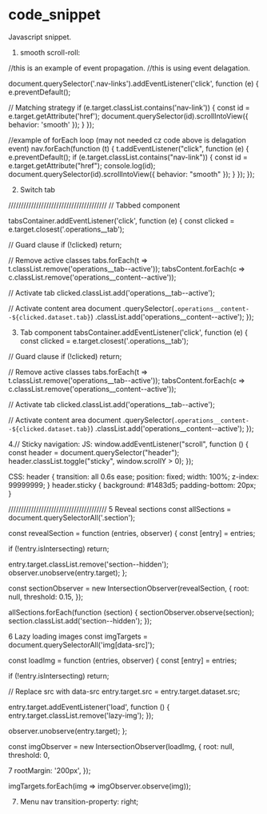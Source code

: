 # code_snippet

Javascript snippet.

1. smooth scroll-roll:

//this is an example of event propagation.
//this is using event delagation.

document.querySelector('.nav-links').addEventListener('click', function (e) {
  e.preventDefault();

  // Matching strategy
  if (e.target.classList.contains('nav-link')) {
    const id = e.target.getAttribute('href');
    document.querySelector(id).scrollIntoView({ behavior: 'smooth' });
  }
});

//example of forEach loop (may not needed cz code above is delagation event)
nav.forEach(function (t) {
  t.addEventListener("click", function (e) {
    e.preventDefault();
    if (e.target.classList.contains("nav-link")) {
      const id = e.target.getAttribute("href");
      console.log(id);
      document.querySelector(id).scrollIntoView({ behavior: "smooth" });
    }
  });
});

2. Switch tab

///////////////////////////////////////
// Tabbed component

tabsContainer.addEventListener('click', function (e) {
  const clicked = e.target.closest('.operations__tab');

  // Guard clause
  if (!clicked) return;

  // Remove active classes
  tabs.forEach(t => t.classList.remove('operations__tab--active'));
  tabsContent.forEach(c => c.classList.remove('operations__content--active'));

  // Activate tab
  clicked.classList.add('operations__tab--active');

  // Activate content area
  document
    .querySelector(`.operations__content--${clicked.dataset.tab}`)
    .classList.add('operations__content--active');
});

3. Tab component
tabsContainer.addEventListener('click', function (e) {
  const clicked = e.target.closest('.operations__tab');

  // Guard clause
  if (!clicked) return;

  // Remove active classes
  tabs.forEach(t => t.classList.remove('operations__tab--active'));
  tabsContent.forEach(c => c.classList.remove('operations__content--active'));

  // Activate tab
  clicked.classList.add('operations__tab--active');

  // Activate content area
  document
    .querySelector(`.operations__content--${clicked.dataset.tab}`)
    .classList.add('operations__content--active');
});

4.// Sticky navigation: 
JS:
window.addEventListener("scroll", function () {
  const header = document.querySelector("header");
  header.classList.toggle("sticky", window.scrollY > 0);
});

CSS:
header {
  transition: all 0.6s ease;
  position: fixed;
  width: 100%;
  z-index: 99999999;
}
header.sticky {
  background: #1483d5;
  padding-bottom: 20px;
}


///////////////////////////////////////
5 Reveal sections
const allSections = document.querySelectorAll('.section');

const revealSection = function (entries, observer) {
  const [entry] = entries;

  if (!entry.isIntersecting) return;

  entry.target.classList.remove('section--hidden');
  observer.unobserve(entry.target);
};

const sectionObserver = new IntersectionObserver(revealSection, {
  root: null,
  threshold: 0.15,
});

allSections.forEach(function (section) {
  sectionObserver.observe(section);
  section.classList.add('section--hidden');
});

6 Lazy loading images
const imgTargets = document.querySelectorAll('img[data-src]');

const loadImg = function (entries, observer) {
  const [entry] = entries;

  if (!entry.isIntersecting) return;

  // Replace src with data-src
  entry.target.src = entry.target.dataset.src;

  entry.target.addEventListener('load', function () {
    entry.target.classList.remove('lazy-img');
  });

  observer.unobserve(entry.target);
};

const imgObserver = new IntersectionObserver(loadImg, {
  root: null,
  threshold: 0,

  7
  rootMargin: '200px',
});

imgTargets.forEach(img => imgObserver.observe(img));

7. Menu nav
transition-property: right;
